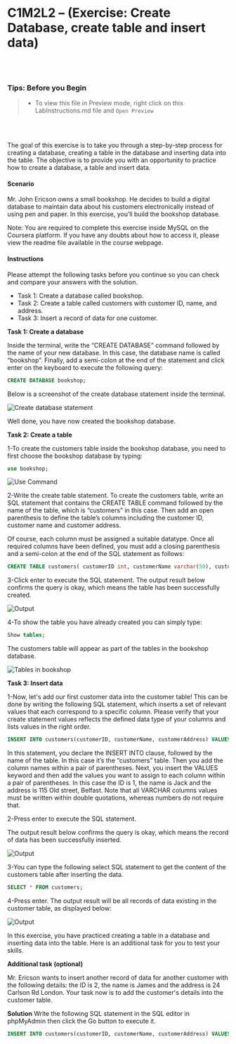 # C1M2L2 – (Exercise: Create Database, create table and insert data)

<br><br>

### **Tips: Before you Begin**

> - To view this file in Preview mode, right click on this LabInstructions.md file and `Open Preview`

<br>
<br>

The goal of this exercise is to take you through a step-by-step process for creating a database, creating a table in the database and inserting data into the table. The objective is to provide you with an opportunity to practice how to create a database, a table and insert data.

#### Scenario

Mr. John Ericson owns a small bookshop. He decides to build a digital database to maintain data about his customers electronically instead of using pen and paper. In this exercise, you’ll build the bookshop database.

Note: You are required to complete this exercise inside MySQL on the Coursera platform. If you have any doubts about how to access it, please view the readme file available in the course webpage.

#### Instructions

Please attempt the following tasks before you continue so you can check and compare your answers with the solution.

- Task 1: Create a database called bookshop.
- Task 2: Create a table called customers with customer ID, name, and address.
- Task 3: Insert a record of data for one customer.

**Task 1: Create a database**

Inside the terminal, write the “CREATE DATABASE” command followed by the name of your new database. In this case, the database name is called “bookshop”. Finally, add a semi-colon at the end of the statement and click enter on the keyboard to execute the following query:

```SQL
CREATE DATABASE bookshop;

```

Below is a screenshot of the create database statement inside the terminal.

![Create database statement](CreateDatabaseImages/picture1.PNG)

Well done, you have now created the bookshop database.

**Task 2: Create a table**

1-To create the customers table inside the bookshop database, you need to first choose the bookshop database by typing:

```SQL
use bookshop;

```

![Use Command](CreateDatabaseImages/picture2.PNG)

2-Write the create table statement. To create the customers table, write an SQL statement that contains the CREATE TABLE command followed by the name of the table, which is “customers” in this case. Then add an open parenthesis to define the table’s columns including the customer ID, customer name and customer address.

Of course, each column must be assigned a suitable datatype. Once all required columns have been defined, you must add a closing parenthesis and a semi-colon at the end of the SQL statement as follows:

```SQL
CREATE TABLE customers( customerID int, customerName varchar(50), customerAddress varchar(255));

```

3-Click enter to execute the SQL statement. The output result below confirms the query is okay, which means the table has been successfully created.

![Output](CreateDatabaseImages/picture3.PNG)

4-To show the table you have already created you can simply type:

```SQL
Show tables;

```

The customers table will appear as part of the tables in the bookshop database.

![Tables in bookshop](CreateDatabaseImages/picture4.PNG)

**Task 3: Insert data**

1-Now, let's add our first customer data into the customer table! This can be done by writing the following SQL statement, which inserts a set of relevant values that each correspond to a specific column. Please verify that your create statement values reflects the defined data type of your columns and lists values in the right order.

```SQL
INSERT INTO customers(customerID, customerName, customerAddress) VALUES (1, "Jack", "115 Old street Belfast");

```

In this statement, you declare the INSERT INTO clause, followed by the name of the table. In this case it’s the “customers” table. Then you add the column names within a pair of parentheses. Next, you insert the VALUES keyword and then add the values you want to assign to each column within a pair of parentheses. In this case the ID is 1, the name is Jack and the address is 115 Old street, Belfast. Note that all VARCHAR columns values must be written within double quotations, whereas numbers do not require that.

2-Press enter to execute the SQL statement.

The output result below confirms the query is okay, which means the record of data has been successfully inserted.

![Output](CreateDatabaseImages/picture5.PNG)

3-You can type the following select SQL statement to get the content of the customers table after inserting the data.

```SQL
SELECT * FROM customers;

```

4-Press enter. The output result will be all records of data existing in the customer table, as displayed below:

![Output](CreateDatabaseImages/picture6.PNG)

In this exercise, you have practiced creating a table in a database and inserting data into the table. Here is an additional task for you to test your skills.

**Additional task (optional)**

Mr. Ericson wants to insert another record of data for another customer with the following details: the ID is 2, the name is James and the address is 24 Carlson Rd London. Your task now is to add the customer's details into the customer table.

**Solution**
Write the following SQL statement in the SQL editor in phpMyAdmin then click the Go button to execute it.

```SQL
INSERT INTO customers(customerID, customerName, customerAddress) VALUES (2, "James", "24 Carlson Rd London")

```
